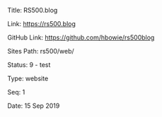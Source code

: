 Title:  RS500.blog

Link:   https://rs500.blog

GitHub Link: https://github.com/hbowie/rs500blog

Sites Path: rs500/web/

Status: 9 - test

Type:   website

Seq:    1

Date:   15 Sep 2019
